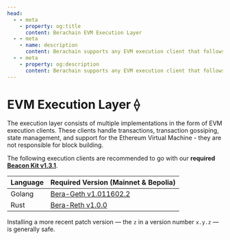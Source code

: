 ```yaml
---
head:
  - - meta
    - property: og:title
      content: Berachain EVM Execution Layer
  - - meta
    - name: description
      content: Berachain supports any EVM execution client that follows the Engine API
  - - meta
    - property: og:description
      content: Berachain supports any EVM execution client that follows the Engine API
---
```


# EVM Execution Layer ⟠

The execution layer consists of multiple implementations in the form of EVM execution clients. These clients handle transactions, transaction gossiping, state management, and support for the Ethereum Virtual Machine - they are not responsible for block building.

The following execution clients are recommended to go with our **required [Beacon Kit v1.3.1](https://github.com/berachain/beacon-kit/releases/tag/v1.3.1)**.

| Language | Required Version (Mainnet & Bepolia)                                                     |
| -------- | ---------------------------------------------------------------------------------------- |
| Golang   | [Bera-Geth v1.011602.2](https://github.com/berachain/bera-geth/releases/tag/v1.011602.2) |
| Rust     | [Bera-Reth v1.0.0](https://github.com/berachain/bera-reth/releases/tag/v1.0.0)           |

Installing a more recent patch version — the `z` in a version number `x.y.z` — is generally safe.
